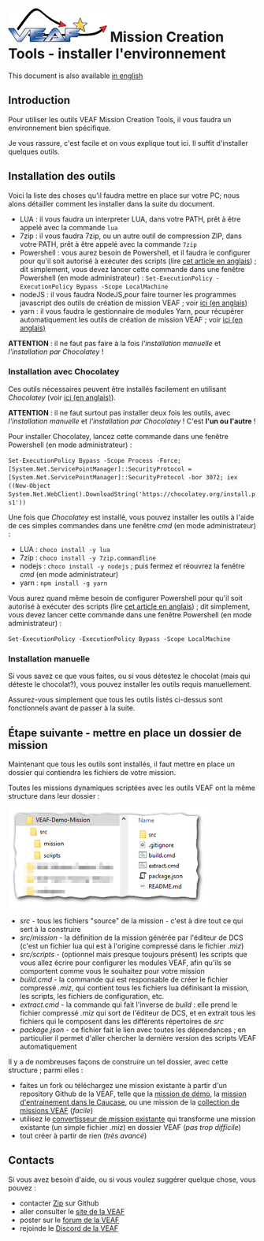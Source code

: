 # [![VEAF-logo]][VEAF website] Mission Creation Tools - installer l'environnement

This document is also available [in english](index.md)

## Introduction

Pour utiliser les outils VEAF Mission Creation Tools, il vous faudra un environnement bien spécifique.

Je vous rassure, c'est facile et on vous explique tout ici. Il suffit d'installer quelques outils.


## Installation des outils


Voici la liste des choses qu'il faudra mettre en place sur votre PC; nous alons détailler comment les installer dans la suite du document.

- LUA : il vous faudra un interpreter LUA, dans votre PATH, prêt à être appelé avec la commande `lua`
- 7zip : il vous faudra 7zip, ou un autre outil de compression ZIP, dans votre PATH, prêt à être appelé avec la commande `7zip`
- Powershell : vous aurez besoin de Powershell, et il faudra le configurer pour qu'il soit autorisé à exécuter des scripts (lire [cet article en anglais](https://docs.microsoft.com/en-us/powershell/module/microsoft.powershell.security/set-executionpolicy?view=powershell-7.1)) ; dit simplement, vous devez lancer cette commande dans une fenêtre Powershell (en mode administrateur) : `Set-ExecutionPolicy -ExecutionPolicy Bypass -Scope LocalMachine`
- nodeJS : il vous faudra NodeJS,pour faire tourner les programmes javascript des outils de création de mission VEAF ; voir [ici (en anglais)](https://nodejs.org/en/)
- yarn : il vous faudra le gestionnaire de modules Yarn, pour récupérer automatiquement les outils de création de mission VEAF ; voir [ici (en anglais)](https://yarnpkg.com/)

**ATTENTION** : il ne faut pas faire à la fois *l'installation manuelle* et *l'installation par Chocolatey* !

### Installation avec Chocolatey

Ces outils nécessaires peuvent être installés facilement en utilisant *Chocolatey* (voir [ici (en anglais)](https://chocolatey.org/)).

**ATTENTION** : il ne faut surtout pas installer deux fois les outils, avec *l'installation manuelle* et *l'installation par Chocolatey* ! C'est **l'un ou l'autre** !

Pour installer Chocolatey, lancez cette commande dans une fenêtre Powershell (en mode administrateur) :

`Set-ExecutionPolicy Bypass -Scope Process -Force; [System.Net.ServicePointManager]::SecurityProtocol = [System.Net.ServicePointManager]::SecurityProtocol -bor 3072; iex ((New-Object System.Net.WebClient).DownloadString('https://chocolatey.org/install.ps1'))`

Une fois que *Chocolatey* est installé, vous pouvez installer les outils à l'aide de ces simples commandes dans une fenêtre *cmd* (en mode administrateur) :

- LUA : `choco install -y lua`
- 7zip : `choco install -y 7zip.commandline`
- nodejs : `choco install -y nodejs` ; puis fermez et réouvrez la fenêtre *cmd* (en mode administrateur)
- yarn : `npm install -g yarn`

Vous aurez quand même besoin de configurer Powershell pour qu'il soit autorisé à exécuter des scripts (lire [cet article en anglais](https://docs.microsoft.com/en-us/powershell/module/microsoft.powershell.security/set-executionpolicy?view=powershell-7.1)) ; dit simplement, vous devez lancer cette commande dans une fenêtre Powershell (en mode administrateur) : 

`Set-ExecutionPolicy -ExecutionPolicy Bypass -Scope LocalMachine`

### Installation manuelle

Si vous savez ce que vous faites, ou si vous détestez le chocolat (mais qui déteste le chocolat?), vous pouvez installer les outils requis manuellement.

Assurez-vous simplement que tous les outils listés ci-dessus sont fonctionnels avant de passer à la suite.

## Étape suivante - mettre en place un dossier de mission

Maintenant que tous les outils sont installés, il faut mettre en place un dossier qui contiendra les fichiers de votre mission.

Toutes les missions dynamiques scriptées avec les outils VEAF ont la même structure dans leur dossier :

![demo-mission-structure]

* *src* - tous les fichiers "source" de la mission - c'est à dire tout ce qui sert à la construire
* *src/mission* - la définition de la mission générée par l'éditeur de DCS (c'est un fichier lua qui est à l'origine compressé dans le fichier *.miz*)
* *src/scripts* - (optionnel mais presque toujours présent) les scripts que vous allez écrire pour configurer les modules VEAF, afin qu'ils se comportent comme vous le souhaitez pour votre mission
* *build.cmd* - la commande qui est responsable de créer le fichier compressé *.miz*, qui contient tous les fichiers lua définisant la mission, les scripts, les fichiers de configuration, etc.
* *extract.cmd* - la commande qui fait l'inverse de *build* : elle prend le fichier compressé *.miz* qui sort de l'éditeur de DCS, et en extrait tous les fichiers qui le composent dans les différents répertoires de *src*
* *package.json* - ce fichier fait le lien avec toutes les dépendances ; en particulier il permet d'aller chercher la dernière version des scripts VEAF automatiquement

Il y a de nombreuses façons de construire un tel dossier, avec cette structure ; parmi elles :

* faites un fork ou téléchargez une mission existante à partir d'un repository Github de la VEAF, telle que la [mission de démo][VEAF-demo-mission-repository], la [mission d'entrainement dans le Caucase][VEAF-Open-Training-Mission-repository], ou une mission de la [collection de missions VEAF][VEAF-Multiplayer-Missions-repository] (*facile*)
* utilisez le [convertisseur de mission existante][VEAF-mission-converter-repository] qui transforme une mission existante (un simple fichier *.miz*) en dossier VEAF (*pas trop difficile*)
* tout créer à partir de rien (*très avancé*)

## Contacts

Si vous avez besoin d'aide, ou si vous voulez suggérer quelque chose, vous pouvez :

* contacter [Zip][Zip on Github] sur Github
* aller consulter le [site de la VEAF][VEAF website]
* poster sur le [forum de la VEAF][VEAF forum]
* rejoinde le [Discord de la VEAF][VEAF Discord]


[Badge-Discord]: https://img.shields.io/discord/471061487662792715?label=VEAF%20Discord&style=for-the-badge
[VEAF-logo]: ../.images/logo.png?raw=true
[VEAF Discord]: https://www.veaf.org/discord
[Zip on Github]: https://github.com/davidp57
[VEAF website]: https://www.veaf.org
[VEAF forum]: https://www.veaf.org/forum

[VEAF-Mission-Creation-Tools-repository]: https://github.com/VEAF/VEAF-Mission-Creation-Tools
[VEAF-mission-converter-repository]:https://github.com/VEAF/VEAF-mission-converter
[VEAF-demo-mission-repository]: https://github.com/VEAF/VEAF-Demo-Mission
[VEAF-Open-Training-Mission-repository]: https://github.com/VEAF/VEAF-Open-Training-Mission
[VEAF-Multiplayer-Missions-repository]: https://github.com/VEAF/VEAF-Multiplayer-Missions

[demo-mission-structure]: ../.images/demo-mission-structure.png

